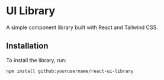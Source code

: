 # UI Library

A simple component library built with React and Tailwind CSS.

## Installation

To install the library, run:

```bash
npm install github:yourusername/react-ui-library
